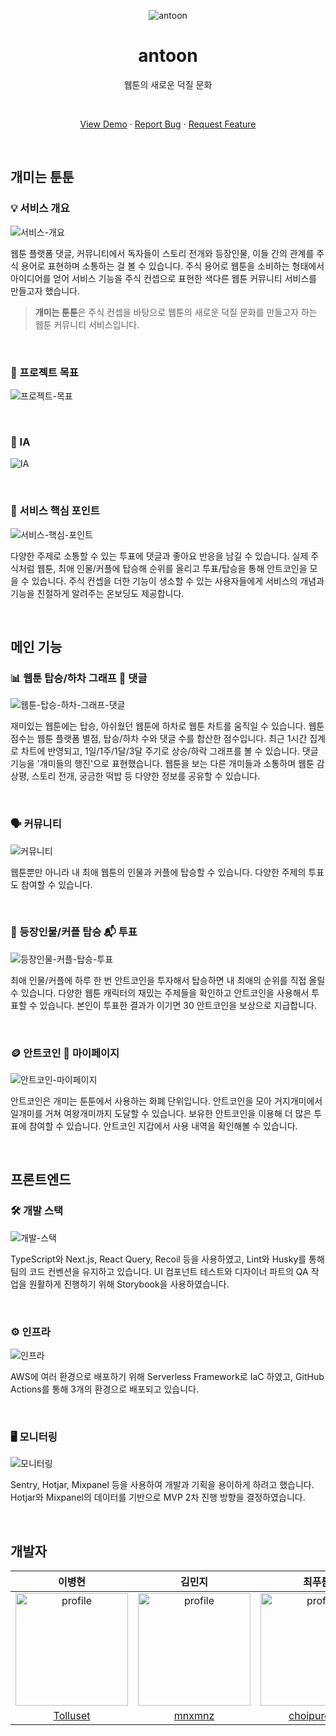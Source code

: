 <p align="center">
    <img src="https://user-images.githubusercontent.com/48766355/188394422-1771bb75-25f8-4733-a5fd-b1dd331d6ff0.png" alt="antoon" >
    <br />
    <h1 align="center">antoon</h1>
    <p align="center">웹툰의 새로운 덕질 문화</p>
    <br />
    <p align="center">
        <a href="https://antoon.fun/">View Demo</a>
        ·
        <a href="https://github.com/depromeet/antoon-web/issues">Report Bug</a>
        ·
        <a href="https://github.com/depromeet/antoon-web/issues">Request Feature</a>
    </p align="center">
</p>

<br />

## 개미는 툰툰

### 💡 서비스 개요

![서비스-개요](https://user-images.githubusercontent.com/48766355/188390871-42bf5a97-9222-4532-9679-a93ad176fc50.png)

웹툰 플랫폼 댓글, 커뮤니티에서 독자들이 스토리 전개와 등장인물, 이들 간의 관계를 주식 용어로 표현하며 소통하는 걸 볼 수 있습니다. 주식 용어로 웹툰을 소비하는 형태에서 아이디어를 얻어 서비스 기능을 주식 컨셉으로 표현한 색다른 웹툰 커뮤니티 서비스를 만들고자 했습니다.

> **개미는 툰툰**은 주식 컨셉을 바탕으로 웹툰의 새로운 덕질 문화를 만들고자 하는 웹툰 커뮤니티 서비스입니다.

<br />

### 🎯 프로젝트 목표

![프로젝트-목표](https://user-images.githubusercontent.com/48766355/188391428-82b5599c-b245-4be3-b903-1f9fd5672fa8.png)

<br />

### 🌳 IA

![IA](https://user-images.githubusercontent.com/48766355/188391446-ed8b5c46-61dd-4df8-bb75-8b5b2a97a4a1.png)

<br />

### 💯 서비스 핵심 포인트

![서비스-핵심-포인트](https://user-images.githubusercontent.com/48766355/188391461-ea033e1d-5644-407a-b721-e1a729bad5d9.png)

다양한 주제로 소통할 수 있는 투표에 댓글과 좋아요 반응을 남길 수 있습니다. 실제 주식처럼 웹툰, 최애 인물/커플에 탑승해 순위를 올리고 투표/탑승을 통해 안트코인을 모을 수 있습니다. 주식 컨셉을 더한 기능이 생소할 수 있는 사용자들에게 서비스의 개념과 기능을 친절하게 알려주는 온보딩도 제공합니다.

<br />

## 메인 기능

### 📊 웹툰 탑승/하차 그래프 💬 댓글

![웹툰-탑승-하차-그래프-댓글](https://user-images.githubusercontent.com/48766355/188391509-e4e41a83-a524-49d6-9e11-71182574471a.png)

재미있는 웹툰에는 탑승, 아쉬웠던 웹툰에 하차로 웹툰 차트를 움직일 수 있습니다. 웹툰 점수는 웹툰 플랫폼 별점, 탑승/하차 수와 댓글 수를 합산한 점수입니다. 최근 1시간 집계로 차트에 반영되고, 1일/1주/1달/3달 주기로 상승/하락 그래프를 볼 수 있습니다. 댓글 기능을 '개미들의 행진'으로 표현했습니다. 웹툰을 보는 다른 개미들과 소통하며 웹툰 감상평, 스토리 전개, 궁금한 떡밥 등 다양한 정보를 공유할 수 있습니다.

<br />

### 🗣️ 커뮤니티

![커뮤니티](https://user-images.githubusercontent.com/48766355/188391536-a6b90e96-cd98-4c10-a8f5-9f3d5415afa2.png)

웹툰뿐만 아니라 내 최애 웹툰의 인물과 커플에 탑승할 수 있습니다. 다양한 주제의 투표도 참여할 수 있습니다.

<br />

### 🚗 등장인물/커플 탑승   📬 투표

![등장인물-커플-탑승-투표](https://user-images.githubusercontent.com/48766355/188391562-5e9ad39e-35d8-492b-bfe3-2dec49de9b27.png)

최애 인물/커플에 하루 한 번 안트코인을 투자해서 탑승하면 내 최애의 순위를 직접 올릴 수 있습니다. 다양한 웹툰 캐릭터의 재밌는 주제들을 확인하고 안트코인을 사용해서 투표할 수 있습니다. 본인이 투표한 결과가 이기면 30 안트코인을 보상으로 지급합니다.

<br />

### 🪙 안트코인 🙍 마이페이지

![안트코인-마이페이지](https://user-images.githubusercontent.com/48766355/188391592-99840fe2-0f5f-48e7-9199-eda88455a847.png)

안트코인은 개미는 툰툰에서 사용하는 화폐 단위입니다. 안트코인을 모아 거지개미에서 일개미를 거쳐 여왕개미까지 도달할 수 있습니다. 보유한 안트코인을 이용해 더 많은 투표에 참여할 수 있습니다. 안트코인 지갑에서 사용 내역을 확인해볼 수 있습니다.

<br />

## 프론트엔드

### 🛠 개발 스택

![개발-스택](https://user-images.githubusercontent.com/48766355/188400668-3e378826-4744-4002-b282-58645a3cd852.png)

TypeScript와 Next.js, React Query, Recoil 등을 사용하였고, Lint와 Husky를 통해 팀의 코드 컨벤션을 유지하고 있습니다. UI 컴포넌트 테스트와 디자이너 파트의 QA 작업을 원활하게 진행하기 위해 Storybook을 사용하였습니다.

<br />

### ⚙️ 인프라

![인프라](https://user-images.githubusercontent.com/48766355/188400891-41f078de-d14f-4be2-9178-45286d37fa04.png)

AWS에 여러 환경으로 배포하기 위해 Serverless Framework로 IaC 하였고, GitHub Actions를 통해 3개의 환경으로 배포되고 있습니다.

<br />

### 🖥 모니터링

![모니터링](https://user-images.githubusercontent.com/48766355/188400909-058e688b-cc1e-4230-ab1f-b2c2a34b1326.png)

Sentry, Hotjar, Mixpanel 등을 사용하여 개발과 기획을 용이하게 하려고 했습니다. Hotjar와 Mixpanel의 데이터를 기반으로 MVP 2차 진행 방향을 결정하였습니다.

<br />

## 개발자

| 이병현 | 김민지 | 최푸름 |
| :---: | :---: | :---: |
| <img src="https://avatars.githubusercontent.com/u/50096419?v=4" alt="profile" width="180" height="180"> | <img src="https://avatars.githubusercontent.com/u/48766355?v=4" alt="profile" width="180" height="180"> | <img src="https://avatars.githubusercontent.com/u/55127127?v=4" alt="profile" width="180" height="180"> |
| [Tolluset](https://github.com/Tolluset) | [mnxmnz](https://github.com/mnxmnz) | [choipureum](https://github.com/choipureum) |
